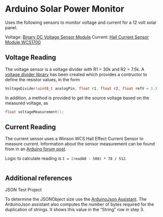 # Arduino Solar Power Monitor

Uses the following sensors to monitor voltage and current for a 12 volt solar panel.

Voltage: [Binary DC Voltage Sensor Module](https://www.ebay.com.au/itm/224447035297)
Current: [Hall Current Sensor Module WCS1700](https://www.ebay.com.au/itm/313976907322)

## Voltage Reading

The voltage sensor is a voltage divider with R1 = 30k and R2 = 7.5k. A [voltage divider library](lib/VoltageDivider/) has been created which provides a contructor to define the resistor values, in the form

```cpp
VoltageDivider(uint8_t analogPin, float r1, float r2, float refV = 3.3, uint16_t maxADC = 1023);
```

In addition, a method is provided to get the source voltage based on the measured voltage, as

```cpp
float voltageMeasurement();
```

## Current Reading

The current sensor uses a Winson WCS Hall Effect Current Sensor to measure current. Information about the sensor measurement can be found from in an [Arduino forum post](https://forum.arduino.cc/t/hall-sensor-wcs1700-current-module-dc-70a-non-invasive-method/469669/15).

Logic to calculate reading is `I = (readA0 - 508) * 78 / 512`.

```cpp

```

## Additional references


JSON Test Project

To determine the JSONObject size use the [ArduinoJson Assistant](https://arduinojson.org/v6/assistant/#/step1). The ArduinoJson assistant also computes the number of bytes required for the duplication of strings. It shows this value in the “String” row in step 3.

